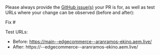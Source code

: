 Please always provide the [GitHub issue(s)](../issues) your PR is for, as well as test URLs where your change can be observed (before and after):

Fix #<gh-issue-id>

Test URLs:
- Before: https://main--edgecommerce--aranramos-ekino.aem.live/
- After: https://<branch>--edgecommerce--aranramos-ekino.aem.live/
